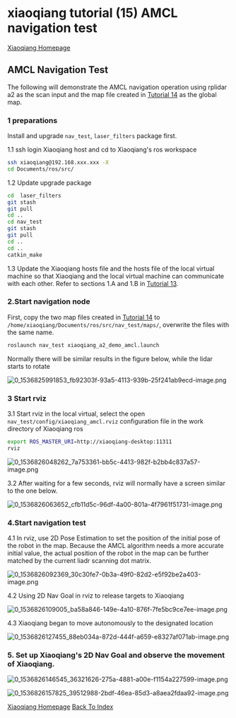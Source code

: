 # xiaoqiang tutorial (15) AMCL navigation test<br>
[Xiaoqiang Homepage](http://www.bwbot.org/en/products/xiaoqiang-4-pro)

## AMCL Navigation Test

The following will demonstrate the AMCL navigation operation using rplidar a2 as the scan input and the map file created in [Tutorial 14](https://community.bwbot.org/topic/595) as the global map.

### 1 preparations

Install and upgrade `nav_test`, `laser_filters` package first.

1.1 ssh login Xiaoqiang host and cd to Xiaoqiang's ros workspace

```bash
ssh xiaoqiang@192.168.xxx.xxx -X
cd Documents/ros/src/
```

1.2 Update upgrade package

```bash
cd  laser_filters
git stash
git pull
cd ..
cd nav_test
git stash
git pull
cd ..
cd ..
catkin_make
```

1.3 Update the Xiaoqiang hosts file and the hosts file of the local virtual machine so that Xiaoqiang and the local virtual machine can communicate with each other. Refer to sections 1.A and 1.B in [Tutorial 13](https://community.bwbot.org/topic/594).

### 2.Start navigation node

First, copy the two map files created in [Tutorial 14](https://community.bwbot.org/topic/595) to `/home/xiaoqiang/Documents/ros/src/nav_test/maps/`, overwrite the files with the same name.

```bash
roslaunch nav_test xiaoqiang_a2_demo_amcl.launch
```

Normally there will be similar results in the figure below, while the lidar starts to rotate

![0_1536825991853_fb92303f-93a5-4113-939b-25f241ab9ecd-image.png](http://community.bwbot.org/assets/uploads/files/1536825992629-fb92303f-93a5-4113-939b-25f241ab9ecd-image-resized.png) 

### 3 Start rviz

3.1  Start rviz in the local virtual, select the open `nav_test/config/xiaoqiang_amcl.rviz` configuration file in the work directory of Xiaoqiang ros

```bash
export ROS_MASTER_URI=http://xiaoqiang-desktop:11311
rviz
```

![0_1536826048262_7a753361-bb5c-4413-982f-b2bb4c837a57-image.png](http://community.bwbot.org/assets/uploads/files/1536826049093-7a753361-bb5c-4413-982f-b2bb4c837a57-image-resized.png) 

3.2 After waiting for a few seconds, rviz will normally have a screen similar to the one below.

![0_1536826063652_cfb11d5c-96df-4a00-801a-4f7961f51731-image.png](http://community.bwbot.org/assets/uploads/files/1536826064492-cfb11d5c-96df-4a00-801a-4f7961f51731-image-resized.png) 

### 4.Start navigation test

4.1 In rviz, use 2D Pose Estimation to set the position of the initial pose of the robot in the map. Because the AMCL algorithm needs a more accurate initial value, the actual position of the robot in the map can be further matched by the current liadr scanning dot matrix.

![0_1536826092369_30c30fe7-0b3a-49f0-82d2-e5f92be2a403-image.png](http://community.bwbot.org/assets/uploads/files/1536826093205-30c30fe7-0b3a-49f0-82d2-e5f92be2a403-image-resized.png) 

4.2 Using 2D Nav Goal in rviz to release targets to Xiaoqiang

![0_1536826109005_ba58a846-149e-4a10-876f-7fe5bc9ce7ee-image.png](http://community.bwbot.org/assets/uploads/files/1536826109835-ba58a846-149e-4a10-876f-7fe5bc9ce7ee-image-resized.png) 

4.3 Xiaoqiang began to move autonomously to the designated location

![0_1536826127455_88eb034a-872d-444f-a659-e8327af071ab-image.png](http://community.bwbot.org/assets/uploads/files/1536826128211-88eb034a-872d-444f-a659-e8327af071ab-image-resized.png) 

### 5. Set up Xiaoqiang's 2D Nav Goal and observe the movement of Xiaoqiang.

![0_1536826146545_36321626-275a-4881-a00e-f1154a227599-image.png](http://community.bwbot.org/assets/uploads/files/1536826147304-36321626-275a-4881-a00e-f1154a227599-image-resized.png) 

![0_1536826157825_39512988-2bdf-46ea-85d3-a8aea2fdaa92-image.png](http://community.bwbot.org/assets/uploads/files/1536826158659-39512988-2bdf-46ea-85d3-a8aea2fdaa92-image-resized.png)

[Xiaoqiang Homepage](http://www.bwbot.org/en/products/xiaoqiang-4-pro)
[Back To Index](https://community.bwbot.org/topic/617)
